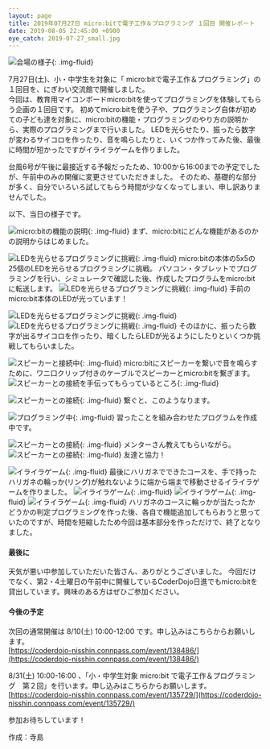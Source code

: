 ```yaml
---
layout: page
title: 2019年07月27日 micro:bitで電子工作＆プログラミング １回目 開催レポート
date: 2019-08-05 22:45:00 +0900
eye_catch: 2019-07-27_small.jpg
---
```


![会場の様子](/assets/img/2019-07-27_0-1.jpg){: .img-fluid}

7月27日(土)、小・中学生を対象に「 micro:bitで電子工作＆プログラミング」の１回目を、にぎわい交流館で開催しました。<br/>
今回は、教育用マイコンボードmicro:bitを使ってプログラミングを体験してもらう企画の１回目です。
初めてmicro:bitを使う子や、プログラミング自体が初めての子ども達を対象に、micro:bitの機能・プログラミングのやり方の説明から、実際のプログラミングまで行いました。
LEDを光らせたり、振ったら数字が変わるサイコロを作ったり、音を鳴らしたりと、いくつか作ってみた後、最後に時間が短かったですがイライラゲームを作りました。

台風6号が午後に最接近する予報だったため、10:00から16:00までの予定でしたが、午前中のみの開催に変更させていただきました。
そのため、基礎的な部分が多く、自分でいろいろ試してもらう時間が少なくなってしまい、申し訳ありませんでした。

以下、当日の様子です。

![micro:bitの機能の説明](/assets/img/2019-07-27_1-1.jpg){: .img-fluid}
まず、micro:bitにどんな機能があるのかの説明からはじめました。


![LEDを光らせるプログラミングに挑戦](/assets/img/2019-07-27_1-3.jpg){: .img-fluid}
micro:bitの本体の5x5の25個のLEDを光らせるプログラミングに挑戦。
パソコン・タブレットでプログラミングを行い、シミュレータで確認した後、作成したプログラムをmicro:bitに転送します。
![LEDを光らせるプログラミングに挑戦](/assets/img/2019-07-27_1-2.jpg){: .img-fluid}
手前のmicro:bit本体のLEDが光っています！

![LEDを光らせるプログラミングに挑戦](/assets/img/2019-07-27_1-4.jpg){: .img-fluid}
![LEDを光らせるプログラミングに挑戦](/assets/img/2019-07-27_1-5.jpg){: .img-fluid}
そのほかに、振ったら数字が出るサイコロを作ったり、暗くしたらLEDが光るようにしたりといくつか挑戦してもらいました。

![スピーカーと接続中](/assets/img/2019-07-27_2-1.jpg){: .img-fluid}
micro:bitにスピーカーを繋いで音を鳴らすために、ワニ口クリップ付きのケーブルでスピーカーとmicro:bitを繋ぎます。
![スピーカーとの接続を手伝ってもらっているところ](/assets/img/2019-07-27_2-2.jpg){: .img-fluid}

![スピーカーとの接続](/assets/img/2019-07-27_2-3.jpg){: .img-fluid}
繋ぐと、このようなります。

![プログラミング中](/assets/img/2019-07-27_2-4.jpg){: .img-fluid}
習ったことを組み合わせたプログラムを作成中です。

![スピーカーとの接続](/assets/img/2019-07-27_2-5.jpg){: .img-fluid}
メンターさん教えてもらいながら。
![スピーカーとの接続](/assets/img/2019-07-27_2-6.jpg){: .img-fluid}
友達と協力！


![イライラゲーム](/assets/img/2019-07-27_3-1.jpg){: .img-fluid}
最後にハリガネでできたコースを、手で持ったハリガネの輪っか(リング)が触れないように端から端まで移動させるイライラゲームを作りました。
![イライラゲーム](/assets/img/2019-07-27_3-2.jpg){: .img-fluid}
![イライラゲーム](/assets/img/2019-07-27_3-3.jpg){: .img-fluid}
![イライラゲーム](/assets/img/2019-07-27_3-4.jpg){: .img-fluid}
ハリガネのコースに輪っかが当たったかどうかの判定プログラミングを作った後、各自で機能追加してもらおうと思っていたのですが、時間を短縮したため今回は基本部分を作っただけで、終了となりました。

#### 最後に
天気が悪い中参加していただいた皆さん、ありがとうございました。
今回だけでなく、第2・4土曜日の午前中に開催しているCoderDojo日進でもmicro:bitを貸出しています。興味のある方はぜひご参加ください。

#### 今後の予定

次回の通常開催は 8/10(土) 10:00-12:00 です。申し込みはこちらからお願いします。<br />
[https://coderdojo-nisshin.connpass.com/event/138486/](https://coderdojo-nisshin.connpass.com/event/138486/)<br />

8/31(土) 10:00-16:00 、「小・中学生対象 micro:bit で電子工作＆プログラミング　第２回」を行います。申し込みはこちらからお願いします。<br />
[https://coderdojo-nisshin.connpass.com/event/135729/](https://coderdojo-nisshin.connpass.com/event/135729/)<br />

参加お待ちしています！

作成：寺島
